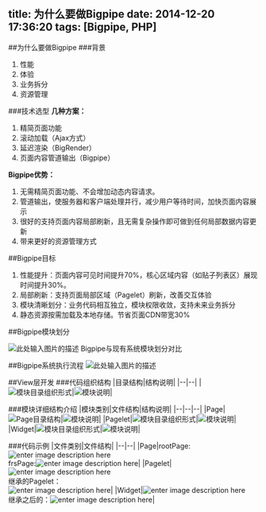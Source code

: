 title: 为什么要做Bigpipe
date: 2014-12-20 17:36:20
tags: [Bigpipe, PHP]
---


##为什么要做Bigpipe
###背景

 1. 性能
 2. 体验
 3. 业务拆分
 4. 资源管理

###技术选型
**几种方案：**
 1. 精简页面功能
 2. 滚动加载（Ajax方式）
 3. 延迟渲染（BigRender）
 4. 页面内容管道输出（Bigpipe）
 
**Bigpipe优势：**
 1. 无需精简页面功能、不会增加动态内容请求。
 2. 管道输出，使服务器和客户端处理并行，减少用户等待时间，加快页面内容展示
 3. 很好的支持页面内容局部刷新，且无需复杂操作即可做到任何局部数据内容更新
 4. 带来更好的资源管理方式

##Bigpipe目标

 1.	性能提升：页面内容可见时间提升70%，核心区域内容（如贴子列表区）展现时间提升30%。
 2.	局部刷新：支持页面局部区域（Pagelet）刷新，改善交互体验
 3.	模块清晰划分：业务代码相互独立，模块权限收敛，支持未来业务拆分
 4.	静态资源按需加载及本地存储。节省页面CDN带宽30%

##Bigpipe模块划分

![此处输入图片的描述][1]
Bigpipe与现有系统模块划分对比

##Bigpipe系统执行流程
![此处输入图片的描述][2]

##View层开发
###代码组织结构
|目录结构|结构说明|
|--|--|
|![模块目录组织形式](http://bos.nj.bpc.baidu.com/v1/agroup/80e7b1f957a3b31f746536ec9f0575787e67929c)|![模块说明](http://bos.nj.bpc.baidu.com/v1/agroup/6b8b624eab8cbf23308ea546a0cfd27f8ff1081f)|

###模块详细结构介绍
|模块类别|文件结构|结构说明|
|--|--|--|
|Page|![Page目录结构](http://bos.nj.bpc.baidu.com/v1/agroup/06503232515101f5d97170530dd74c16d34bd459)|![模块说明](http://bos.nj.bpc.baidu.com/v1/agroup/91a3ce48d062a2a7eabef3c1ca28224a5f75589e)|
|Pagelet|![模块目录组织形式](http://bos.nj.bpc.baidu.com/v1/agroup/8b06f146b30421ddcbdf0d6fd3f3c4bd47007d9f)|![模块说明](http://bos.nj.bpc.baidu.com/v1/agroup/efabbf5f48339c09a6362c65c7ab5bbd6ced5c12)|
|Widget|![模块目录组织形式](http://bos.nj.bpc.baidu.com/v1/agroup/d8ea8b5514be54ec9183be0339466f5fc515172a)|![模块说明](http://bos.nj.bpc.baidu.com/v1/agroup/1d325020d448531b7fef814aedefd872b024e41f)|

###代码示例
|文件类别|文件结构|
|--|--|
|Page|rootPage:![enter image description here](http://bos.nj.bpc.baidu.com/v1/agroup/06a0a74b57982ce80a9dbc5dc03b944deb22f031)<br>frsPage:![enter image description here](http://bos.nj.bpc.baidu.com/v1/agroup/8866a1f3e13689b031d8185a7d4cbb22ef62a2d9)|
|Pagelet|![enter image description here](http://bos.nj.bpc.baidu.com/v1/agroup/689f534ad4763271c417bd91e3d7080ba84d2a04) <br/>继承的Pagelet：<br/>![enter image description here](http://bos.nj.bpc.baidu.com/v1/agroup/4ce489b392da88d14bdef293ac4916143db617ea)|
|Widget|![enter image description here](http://bos.nj.bpc.baidu.com/v1/agroup/c5773f22706edf1a48d03e2b9ad91075f1d6a6e9) <br/>继承之后的：![enter image description here](http://bos.nj.bpc.baidu.com/v1/agroup/59bb8d5e228f1014ae040bc80d173b051465e732)|
 
 


  [1]: http://imgsrc.baidu.com/forum/pic/item/71b0f703738da97796e5aa7ab451f8198718e3bd.jpg
  [2]: http://bos.nj.bpc.baidu.com/v1/agroup/6f2ccdba769d5d70899c898bd870e6a3998a7c99
